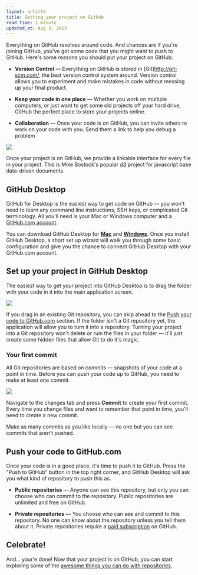```yaml
---
layout: article
title: Getting your project on GitHub
read_time: 1 minute
updated_at: Aug 3, 2013
---
```

<a id="intro" title="Intro" class="toc-item"></a>
Everything on GitHub revolves around code. And chances are if you're joining GitHub, you've got some code that you might want to push to GitHub. Here's some reasons you should put your project on GitHub:

* **Version Control** — Everything on GitHub is stored in [Git]http://git-scm.com/, the best version control system around. Version control allows you to  experiment and make mistakes in code without messing up your final product.

* **Keep your code in one place** — Whether you work on multiple computers, or just want to get some old projects off your hard drive, GitHub the perfect place to store your projects online.

* **Collaboration** — Once your code is on GitHub, you can invite others to work on your code with you. Send them a link to help you debug a problem

![](http://cl.ly/image/242S260f012S/Image%202013-11-05%20at%202.03.09%20PM.png)

Once your project is on GitHub, we provide a linkable interface for every file in your project. This is Mike Bostock's popular [d3](https://github.com/mbostock/d3) project for javascript base data-driven documents.

<a id="desktop" title="GitHub Desktop" class="toc-item"></a>
## GitHub Desktop

GitHub for Desktop is the easiest way to get code on GitHub — you won't need to learn any command line instructions, SSH keys, or complicated Git terminology. All you'll need is your Mac or Windows computer and a [GitHub.com account](https://github.com/join).

You can download GitHub Desktop for **[Mac](http://mac.github.com)** and **[Windows](http://windows.github.com)**. Once you install GitHub Desktop, a short set up wizard will walk you through some basic configuration and give you the chance to connect GitHub Desktop with your GitHub.com account.

<a id="setup" title="Set up your project" class="toc-item"></a>
## Set up your project in GitHub Desktop

The easiest way to get your project into GitHub Desktop is to drag the folder with your code in it into the main application screen.

![](http://cl.ly/image/3H2Q3p2Y3q0s/Image%202013-11-05%20at%202.56.56%20PM.png)

If you drag in an existing Git repository, you can skip ahead to the [Push your code to GitHub.com](#pushit) section. If the folder isn't a Git repository yet, the application will allow you to turn it into a repository. Turning your project into a Git repository won't delete or ruin the files in your folder — it'll just create some hidden files that allow Git to do it's magic.

### Your first commit

All Git repositories are based on *commits* — snapshots of your code at a point in time. Before you can push your code up to GitHub, you need to make at least one commit.

![](http://cl.ly/image/0b353m1V0T3T/Image%202013-11-05%20at%203.11.16%20PM.png)

Navigate to the changes tab and press **Commit** to create your first commit. Every time you change files and want to remember that point in time, you'll need to create a new commit.

Make as many commits as you like locally — no one but you can see commits that aren't pushed.

<a id="pushit" title="Push your code" class="toc-item"></a>
## Push your code to GitHub.com

Once your code is in a good place, it's time to push it to GitHub. Press the "Push to GitHub" button in the top right corner, and GitHub Desktop will ask you what kind of repository to push this as.

* **Public repositories**  — Anyone can see this repository, but only you can choose who can commit to the repository. Public repositories are unlimited and free on GitHub.

* **Private repositories** — You choose who can see and commit to this repository. No one can know about the repository unless you tell them about it. Private repositories require a [paid subscription](https://github.com/settings/billing) on GitHub.

## Celebrate!

And… your'e done! Now that your project is on GitHub, you can start exploring some of the [awesome things you can do with repositories](https://github.com/features).
